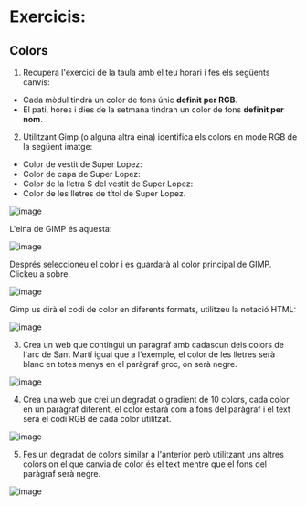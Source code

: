 # Exercicis:

## Colors

1. Recupera l'exercici de la taula amb el teu horari i fes els següents canvis:
  - Cada mòdul tindrà un color de fons únic **definit per RGB**.
  - El pati, hores i dies de la setmana tindran un color de fons **definit per nom**.

2. Utilitzant Gimp (o alguna altra eina) identifica els colors en mode RGB de la següent imatge:
  - Color de vestit de Super Lopez:
  - Color de capa de Super Lopez:
  - Color de la lletra S del vestit de Super Lopez:
  - Color de les lletres de títol de Super Lopez.


![image](https://github.com/XaSaFa/MP08-23-24/assets/110727546/c2eb5e5d-f053-4447-9996-62840e21a2ed)


L'eina de GIMP és aquesta:

![image](https://user-images.githubusercontent.com/110727546/216937709-e48a236a-e893-4e18-bf23-f326d251c42b.png)

Després seleccioneu el color i es guardarà al color principal de GIMP. Clickeu a sobre.

![image](https://github.com/XaSaFa/MP08-23-24/assets/110727546/7a1a0f87-4c59-4443-b2b2-003c8f7c1339)

Gimp us dirà el codi de color en diferents formats, utilitzeu la notació HTML:

![image](https://github.com/XaSaFa/MP08-23-24/assets/110727546/ccb46923-1804-43a6-958e-cf12350d9838)


3. Crea un web que contingui un paràgraf amb cadascun dels colors de l'arc de Sant Martí igual que a l'exemple, el color de les lletres serà blanc en totes menys en el paràgraf groc, on serà negre.

![image](https://user-images.githubusercontent.com/110727546/216999413-211a1b9d-3852-479d-905c-8354b3b9443e.png)

4. Crea una web que crei un degradat o gradient de 10 colors, cada color en un paràgraf diferent, el color estarà com a fons del paràgraf i el text serà el codi RGB de cada color utilitzat.

![image](https://github.com/XaSaFa/MP08-23-24/assets/110727546/1c56a134-f3fc-461b-bbfb-dac8deaae3ba)

5. Fes un degradat de colors similar a l'anterior però utilitzant uns altres colors on el que canvia de color és el text mentre que el fons del paràgraf serà negre.

![image](https://github.com/XaSaFa/MP08-23-24/assets/110727546/33184df5-5fca-4f61-856b-f81f6fb2804c)
